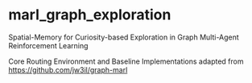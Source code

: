# marl_graph_exploration
Spatial-Memory for Curiosity-based Exploration in Graph Multi-Agent Reinforcement Learning

Core Routing Environment and Baseline Implementations adapted from https://github.com/jw3il/graph-marl

